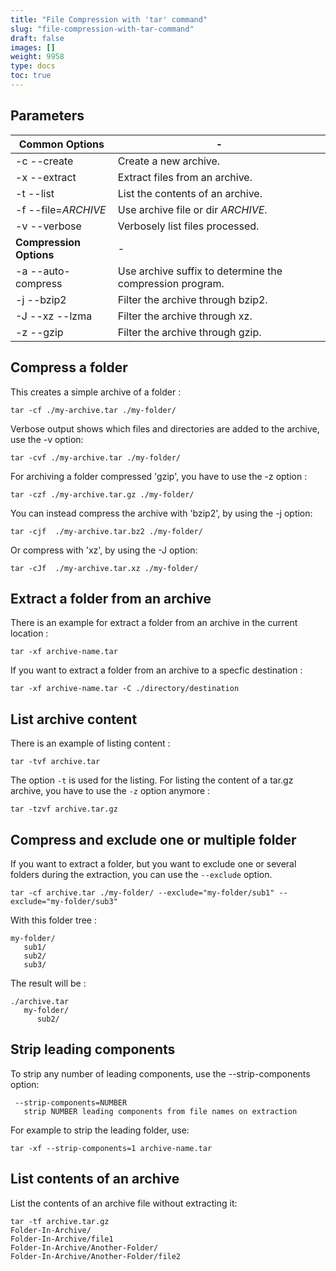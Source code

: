 ```yaml
---
title: "File Compression with 'tar' command"
slug: "file-compression-with-tar-command"
draft: false
images: []
weight: 9958
type: docs
toc: true
---
```


## Parameters
| Common Options | -   |
| ------------------- | --- |
| -c --create  | Create a new archive.   |
| -x --extract | Extract files from an archive.   |
| -t --list    | List the contents of an archive.    |
| -f --file=*ARCHIVE*    | Use archive file or dir *ARCHIVE*.    |
| -v --verbose    | Verbosely list files processed.    |
| **Compression Options** | -   |
| -a --auto-compress  | Use archive suffix to determine the compression program.   |
| -j --bzip2          | Filter the archive through bzip2.   |
| -J --xz --lzma      | Filter the archive through xz.   |
| -z --gzip           | Filter the archive through gzip.    |

## Compress a folder
This creates a simple archive of a folder :

    tar -cf ./my-archive.tar ./my-folder/

Verbose output shows which files and directories are added to the archive, use the -v option:

    tar -cvf ./my-archive.tar ./my-folder/

For archiving a folder compressed 'gzip', you have to use the -z option :

    tar -czf ./my-archive.tar.gz ./my-folder/

You can instead compress the archive with 'bzip2', by using the -j option:

    tar -cjf  ./my-archive.tar.bz2 ./my-folder/

Or compress with 'xz', by using the -J option:

    tar -cJf  ./my-archive.tar.xz ./my-folder/
   

## Extract a folder from an archive
There is an example for extract a folder from an archive in the current location :

    tar -xf archive-name.tar

If you want to extract a folder from an archive to a specfic destination :

    tar -xf archive-name.tar -C ./directory/destination

## List archive content
There is an example of listing content :

    tar -tvf archive.tar

The option `-t` is used for the listing. For listing the content of a tar.gz archive, you have to use the `-z` option anymore :

    tar -tzvf archive.tar.gz

## Compress and exclude one or multiple folder
If you want to extract a folder, but you want to exclude one or several folders during the extraction, you can use the `--exclude` option.

    tar -cf archive.tar ./my-folder/ --exclude="my-folder/sub1" --exclude="my-folder/sub3"

With this folder tree :

    my-folder/
       sub1/
       sub2/
       sub3/

The result will be :

    ./archive.tar
       my-folder/
          sub2/


## Strip leading components
To strip any number of leading components, use the --strip-components option:

     --strip-components=NUMBER
       strip NUMBER leading components from file names on extraction

For example to strip the leading folder, use:
    
    tar -xf --strip-components=1 archive-name.tar

## List contents of an archive
List the contents of an archive file without extracting it:

    tar -tf archive.tar.gz
    Folder-In-Archive/
    Folder-In-Archive/file1
    Folder-In-Archive/Another-Folder/
    Folder-In-Archive/Another-Folder/file2

